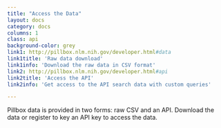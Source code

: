 ```yaml
---
title: "Access the Data"
layout: docs
category: docs
columns: 1
class: api
background-color: grey
link1: http://pillbox.nlm.nih.gov/developer.html#data
link1title: 'Raw data download'
link1info: 'Download the raw data in CSV format'
link2: http://pillbox.nlm.nih.gov/developer.html#api
link2title: 'Access the API'
link2info: 'Get access to the API search data with custom queries'

---
```


Pillbox data is provided in two forms: raw CSV and an API. Download the data or register to key an API key to access the data.
